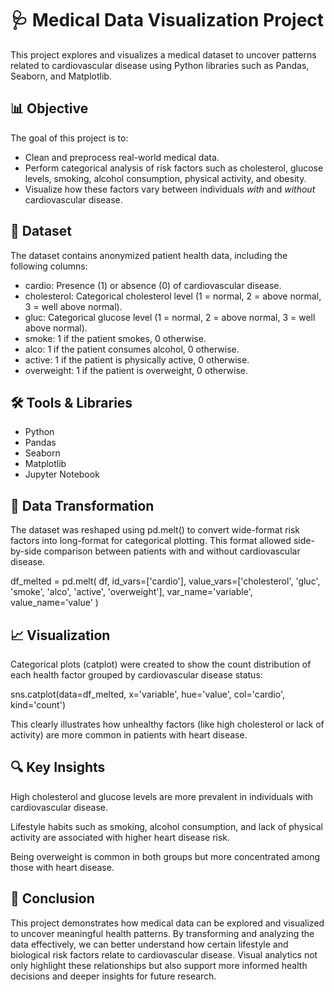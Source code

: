 # 🩺 Medical Data Visualization Project

This project explores and visualizes a medical dataset to uncover patterns related to cardiovascular disease using Python libraries such as Pandas, Seaborn, and Matplotlib.

## 📊 Objective

The goal of this project is to:
- Clean and preprocess real-world medical data.
- Perform categorical analysis of risk factors such as cholesterol, glucose levels, smoking, alcohol consumption, physical activity, and obesity.
- Visualize how these factors vary between individuals *with* and *without* cardiovascular disease.

## 📁 Dataset

The dataset contains anonymized patient health data, including the following columns:

- cardio: Presence (1) or absence (0) of cardiovascular disease.
- cholesterol: Categorical cholesterol level (1 = normal, 2 = above normal, 3 = well above normal).
- gluc: Categorical glucose level (1 = normal, 2 = above normal, 3 = well above normal).
- smoke: 1 if the patient smokes, 0 otherwise.
- alco: 1 if the patient consumes alcohol, 0 otherwise.
- active: 1 if the patient is physically active, 0 otherwise.
- overweight: 1 if the patient is overweight, 0 otherwise.

## 🛠 Tools & Libraries

- Python
- Pandas
- Seaborn
- Matplotlib
- Jupyter Notebook

## 🔄 Data Transformation

The dataset was reshaped using pd.melt() to convert wide-format risk factors into long-format for categorical plotting. This format allowed side-by-side comparison between patients with and without cardiovascular disease.


df_melted = pd.melt(
    df,
    id_vars=['cardio'],
    value_vars=['cholesterol', 'gluc', 'smoke', 'alco', 'active', 'overweight'],
    var_name='variable',
    value_name='value'
)

## 📈 Visualization

Categorical plots (catplot) were created to show the count distribution of each health factor grouped by cardiovascular disease status:

sns.catplot(data=df_melted, x='variable', hue='value', col='cardio', kind='count')

This clearly illustrates how unhealthy factors (like high cholesterol or lack of activity) are more common in patients with heart disease.

## 🔍 Key Insights

High cholesterol and glucose levels are more prevalent in individuals with cardiovascular disease.

Lifestyle habits such as smoking, alcohol consumption, and lack of physical activity are associated with higher heart disease risk.

Being overweight is common in both groups but more concentrated among those with heart disease.


## 🧾 Conclusion

This project demonstrates how medical data can be explored and visualized to uncover meaningful health patterns. By transforming and analyzing the data effectively, we can better understand how certain lifestyle and biological risk factors relate to cardiovascular disease. Visual analytics not only highlight these relationships but also support more informed health decisions and deeper insights for future research.



